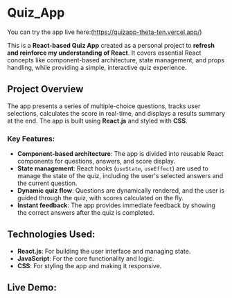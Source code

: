 

# Quiz_App

You can try the app live here:(https://quizapp-theta-ten.vercel.app/)

This is a **React-based Quiz App** created as a personal project to **refresh and reinforce my understanding of React**. It covers essential React concepts like component-based architecture, state management, and props handling, while providing a simple, interactive quiz experience.

## Project Overview

The app presents a series of multiple-choice questions, tracks user selections, calculates the score in real-time, and displays a results summary at the end. The app is built using **React.js** and styled with **CSS**.

### Key Features:
- **Component-based architecture**: The app is divided into reusable React components for questions, answers, and score display.
- **State management**: React hooks (`useState`, `useEffect`) are used to manage the state of the quiz, including the user's selected answers and the current question.
- **Dynamic quiz flow**: Questions are dynamically rendered, and the user is guided through the quiz, with scores calculated on the fly.
- **Instant feedback**: The app provides immediate feedback by showing the correct answers after the quiz is completed.

## Technologies Used:
- **React.js**: For building the user interface and managing state.
- **JavaScript**: For the core functionality and logic.
- **CSS**: For styling the app and making it responsive.

## Live Demo:






